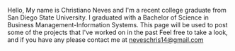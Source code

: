 Hello,
My name is Christiano Neves and I'm a recent college graduate from San Diego State University. I graduated with a Bachelor of Science in Business Management-Information Systems. This page will be used to post some of the projects that I've worked on in the past Feel free to take a look, and if you have any please contact me at neveschris14@gmail.com 

<!---
cneves7/cneves7 is a ✨ special ✨ repository because its `README.md` (this file) appears on your GitHub profile.
You can click the Preview link to take a look at your changes.
--->
